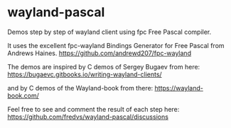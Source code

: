 # wayland-pascal
Demos step by step of wayland client using fpc Free Pascal compiler.

It uses the excellent fpc-wayland Bindings Generator for Free Pascal from Andrews Haines.
https://github.com/andrewd207/fpc-wayland

The demos are inspired by C demos of Sergey Bugaev from here:
https://bugaevc.gitbooks.io/writing-wayland-clients/

and by C demos of the Wayland-book from there:
https://wayland-book.com/

Feel free to see and comment the result of each step here:
https://github.com/fredvs/wayland-pascal/discussions

